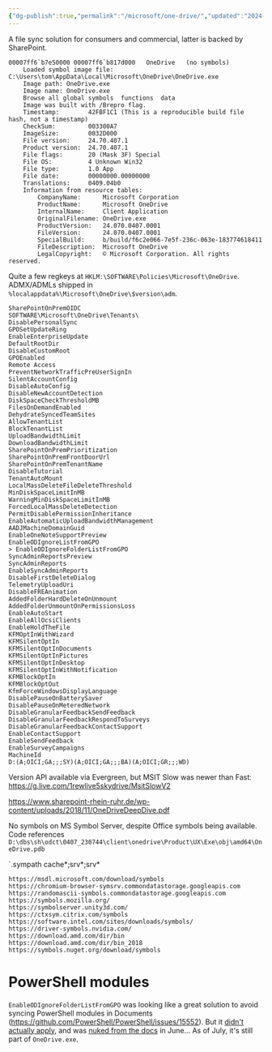 ```yaml
---
{"dg-publish":true,"permalink":"/microsoft/one-drive/","updated":"2024-07-21T14:26:08.124+10:00"}
---
```


A file sync solution for consumers and commercial, latter is backed by SharePoint.

```
00007ff6`b7e50000 00007ff6`b817d000   OneDrive   (no symbols)           
    Loaded symbol image file: C:\Users\tom\AppData\Local\Microsoft\OneDrive\OneDrive.exe
    Image path: OneDrive.exe
    Image name: OneDrive.exe
    Browse all global symbols  functions  data
    Image was built with /Brepro flag.
    Timestamp:        42FBF1C1 (This is a reproducible build file hash, not a timestamp)
    CheckSum:         003300A7
    ImageSize:        0032D000
    File version:     24.70.407.1
    Product version:  24.70.407.1
    File flags:       20 (Mask 3F) Special
    File OS:          4 Unknown Win32
    File type:        1.0 App
    File date:        00000000.00000000
    Translations:     0409.04b0
    Information from resource tables:
        CompanyName:      Microsoft Corporation
        ProductName:      Microsoft OneDrive
        InternalName:     Client Application
        OriginalFilename: OneDrive.exe
        ProductVersion:   24.070.0407.0001
        FileVersion:      24.070.0407.0001
        SpecialBuild:     b/build/f6c2e066-7e5f-236c-063e-183774618411
        FileDescription:  Microsoft OneDrive
        LegalCopyright:   © Microsoft Corporation. All rights reserved.
```

Quite a few regkeys at `HKLM:\SOFTWARE\Policies\Microsoft\OneDrive`. ADMX/ADMLs shipped in `%localappdata%\Microsoft\OneDrive\$version\adm`.

```
SharePointOnPremOIDC
SOFTWARE\Microsoft\OneDrive\Tenants\
DisablePersonalSync
GPOSetUpdateRing
EnableEnterpriseUpdate
DefaultRootDir
DisableCustomRoot
GPOEnabled
Remote Access
PreventNetworkTrafficPreUserSignIn
SilentAccountConfig
DisableAutoConfig
DisableNewAccountDetection
DiskSpaceCheckThresholdMB
FilesOnDemandEnabled
DehydrateSyncedTeamSites
AllowTenantList
BlockTenantList
UploadBandwidthLimit
DownloadBandwidthLimit
SharePointOnPremPrioritization
SharePointOnPremFrontDoorUrl
SharePointOnPremTenantName
DisableTutorial
TenantAutoMount
LocalMassDeleteFileDeleteThreshold
MinDiskSpaceLimitInMB
WarningMinDiskSpaceLimitInMB
ForcedLocalMassDeleteDetection
PermitDisablePermissionInheritance
EnableAutomaticUploadBandwidthManagement
AADJMachineDomainGuid
EnableOneNoteSupportPreview
EnableODIgnoreListFromGPO
> EnableODIgnoreFolderListFromGPO
SyncAdminReportsPreview
SyncAdminReports
EnableSyncAdminReports
DisableFirstDeleteDialog
TelemetryUploadUri
DisableFREAnimation
AddedFolderHardDeleteOnUnmount
AddedFolderUnmountOnPermissionsLoss
EnableAutoStart
EnableAllOcsiClients
EnableHoldTheFile
KFMOptInWithWizard
KFMSilentOptIn
KFMSilentOptInDocuments
KFMSilentOptInPictures
KFMSilentOptInDesktop
KFMSilentOptInWithNotification
KFMBlockOptIn
KFMBlockOptOut
KfmForceWindowsDisplayLanguage
DisablePauseOnBatterySaver
DisablePauseOnMeteredNetwork
DisableGranularFeedbackSendFeedback
DisableGranularFeedbackRespondToSurveys
DisableGranularFeedbackContactSupport
EnableContactSupport
EnableSendFeedback
EnableSurveyCampaigns
MachineId
D:(A;OICI;GA;;;SY)(A;OICI;GA;;;BA)(A;OICI;GR;;;WD)
```

Version API available via Evergreen, but MSIT Slow was newer than Fast: https://g.live.com/1rewlive5skydrive/MsitSlowV2

https://www.sharepoint-rhein-ruhr.de/wp-content/uploads/2018/11/OneDriveDeepDive.pdf

No symbols on MS Symbol Server, despite Office symbols being available. Code references `D:\dbs\sh\odct\0407_230744\client\onedrive\Product\UX\Exe\obj\amd64\OneDrive.pdb`

`.sympath cache*;srv*<server>;srv*<server>

```
https://msdl.microsoft.com/download/symbols
https://chromium-browser-symsrv.commondatastorage.googleapis.com
https://randomascii-symbols.commondatastorage.googleapis.com
https://symbols.mozilla.org/
https://symbolserver.unity3d.com/
https://ctxsym.citrix.com/symbols
https://software.intel.com/sites/downloads/symbols/
https://driver-symbols.nvidia.com/
https://download.amd.com/dir/bin
https://download.amd.com/dir/bin_2018
https://symbols.nuget.org/download/symbols
```


# PowerShell modules
`EnableODIgnoreFolderListFromGPO` was looking like a great solution to avoid syncing PowerShell modules in Documents (https://github.com/PowerShell/PowerShell/issues/15552). But it [didn't actually apply](https://github.com/PowerShell/PowerShell/issues/15552#issuecomment-2067938455), and was [nuked from the docs](https://github.com/MicrosoftDocs/OfficeDocs-SharePoint/commit/e1cb55bd26176f9ce077eaaffc5369352b1fc9ee) in June... As of July, it's still part of `OneDrive.exe`.